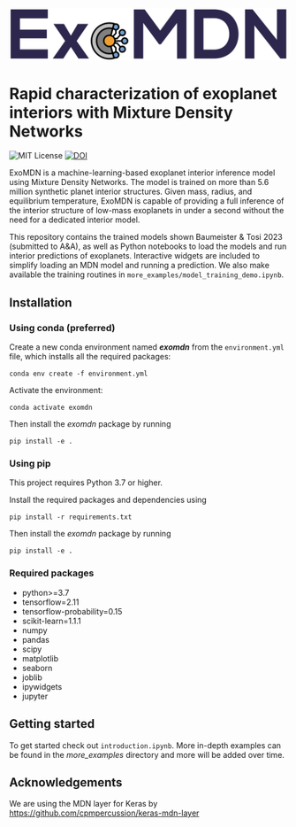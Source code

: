![ExoMDN](banner.png "Rapid characterization of exoplanet interiors")
# Rapid characterization of exoplanet interiors with Mixture Density Networks
![MIT License](https://img.shields.io/github/license/philippbaumeister/MDN_exoplanets.svg?style=flat-square)
[![DOI](https://zenodo.org/badge/DOI/10.5281/zenodo.7670706.svg?style=flat-square)](https://doi.org/10.5281/zenodo.7670706)

ExoMDN is a machine-learning-based exoplanet interior inference model using Mixture Density Networks. The model is 
trained on more than 5.6 million synthetic planet interior structures. Given mass, radius, and equilibrium 
temperature, ExoMDN is capable of providing a full inference of the interior structure of low-mass exoplanets in 
under a second without the need for a dedicated interior model.

This repository contains the trained models shown Baumeister & Tosi 2023 (submitted to A&A), as well as Python 
notebooks to load the models and run interior predictions of exoplanets. Interactive widgets are included 
to simplify loading an MDN model and running a prediction. 
We also make available the training routines in `more_examples/model_training_demo.ipynb`.

## Installation

### Using conda (preferred)

Create a new conda environment named ***exomdn*** from the `environment.yml` file, which installs all the required 
packages:
```
conda env create -f environment.yml
```

Activate the environment:
```
conda activate exomdn
```

Then install the *exomdn* package by running
```
pip install -e .
```

### Using pip

This project requires Python 3.7 or higher.

Install the required packages and dependencies using
```
pip install -r requirements.txt
```

Then install the *exomdn* package by running
```
pip install -e .
```

### Required packages

- python>=3.7
- tensorflow=2.11
- tensorflow-probability=0.15
- scikit-learn=1.1.1
- numpy
- pandas
- scipy
- matplotlib
- seaborn
- joblib
- ipywidgets
- jupyter

## Getting started

To get started check out `introduction.ipynb`. More in-depth examples can be found in the *more_examples* directory and 
more will be added over time.

## Acknowledgements
We are using the MDN layer for Keras by https://github.com/cpmpercussion/keras-mdn-layer 
